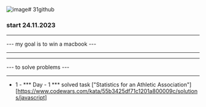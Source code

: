 ![image](https://github.com/alimbaeva/31github/assets/88249718/80bebe69-cac4-46f7-8348-bdde39413ede)# 31github

### start 24.11.2023

***

--- my goal is to win a macbook ---

***

***

--- to solve problems ---

***
- 1 - *** Day - 1 *** solved task ["Statistics for an Athletic Association"][https://www.codewars.com/kata/55b3425df71c1201a800009c/solutions/javascript]
